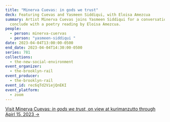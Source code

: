 ```yaml
---
title: "Minerva Cuevas: in gods we trust"
deck: Featuring Cuevas and Yasmeen Siddiqui, with Eloisa Amezcua
summary: Artist Minerva Cuevas joins Yasmeen Siddiqui for a conversation. We
  conclude with a poetry reading by Eloisa Amezcua.
people:
  - person: minerva-cuervas
  - person: "yasmeen-siddiqui "
date: 2023-04-04T13:00:00-0500
end_date: 2023-04-04T14:30:00-0500
series: 781
collections:
  - the-new-social-environment
event_organizer:
  - the-brooklyn-rail
event_producer:
  - the-brooklyn-rail
event_id: rec6qTd2ViejQnEKI
event_platform:
  - zoom
---
```

[V﻿isit Minerva Cuevas: *in gods we trust,* on view at kurimanzutto through Apirl 15, 2023 →](https://www.kurimanzutto.com/exhibitions/minerva-cuevas-in-gods-we-trust#tab:slideshow)